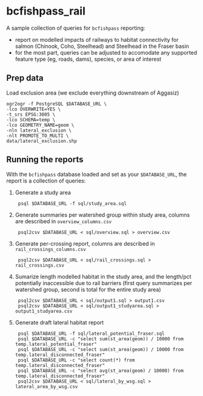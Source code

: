 # bcfishpass_rail

A sample collection of queries for `bcfishpass` reporting:

- report on modelled impacts of railways to habitat connectivity for salmon (Chinook, Coho, Steelhead) and Steelhead in the Fraser basin
- for the most part, queries can be adjusted to accomodate any supported feature type (eg, roads, dams), species, or area of interest

## Prep data

Load exclusion area (we exclude everything downstream of Aggasiz)
    
    ogr2ogr -f PostgreSQL $DATABASE_URL \
    -lco OVERWRITE=YES \
    -t_srs EPSG:3005 \
    -lco SCHEMA=temp \
    -lco GEOMETRY_NAME=geom \
    -nln lateral_exclusion \
    -nlt PROMOTE_TO_MULTI \
    data/lateral_exclusion.shp

## Running the reports

With the `bcfishpass` database loaded and set as your `$DATABASE_URL`, the report is a collection of queries:

1. Generate a study area

        psql $DATABASE_URL -f sql/study_area.sql

2. Generate summaries per watershed group within study area, columns are described in `overview_columns.csv`

        psql2csv $DATABASE_URL < sql/overview.sql > overview.csv

3. Generate per-crossing report, columns are described in `rail_crossings_columns.csv`

        psql2csv $DATABASE_URL < sql/rail_crossings.sql > rail_crossings.csv

4. Sumarize length modelled habitat in the study area, and the length/pct potentially inaccessible due to rail barriers (first query summarizes per watershed group, second is total for the entire study area)

        psql2csv $DATABASE_URL < sql/output1.sql > output1.csv
        psql2csv $DATABASE_URL < sql/output1_studyarea.sql > output1_studyarea.csv

5. Generate draft lateral habitat report

        psql $DATABASE_URL -f sql/lateral_potential_fraser.sql 
        psql $DATABASE_URL -c "select sum(st_area(geom)) / 10000 from temp.lateral_potential_fraser"
        psql $DATABASE_URL -c "select sum(st_area(geom)) / 10000 from temp.lateral_disconnected_fraser"
        psql $DATABASE_URL -c "select count(*) from temp.lateral_disconnected_fraser"
        psql $DATABASE_URL -c "select avg(st_area(geom) / 10000) from temp.lateral_disconnected_fraser"
        psql2csv $DATABASE_URL < sql/lateral_by_wsg.sql > lateral_area_by_wsg.csv
